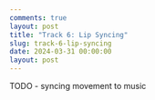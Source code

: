 ```yaml
---
comments: true
layout: post
title: "Track 6: Lip Syncing"
slug: track-6-lip-syncing
date: 2024-03-31 00:00:00
layout: post
---
```


TODO - syncing movement to music
